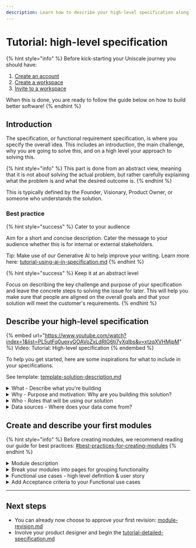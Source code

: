 ```yaml
---
description: Learn how to describe your high-level specification along with best practices.
---
```


# Tutorial: high-level specification

{% hint style="info" %}
Before kick-starting your Uniscale journey you should have:

1. [Create an account](https://help.uniscale.com/account-and-preferences/create-an-account)
2. [Create a workspace](https://help.uniscale.com/workspace-administration/manage-workspaces/create-a-workspace)
3. [Invite to a workspace](https://help.uniscale.com/workspace-administration/manage-workspaces/invite-to-a-workspace)

When this is done, you are ready to follow the guide below on how to build better software!
{% endhint %}



## Introduction

The specification, or functional requirement specification, is where you specify the overall idea. This includes an introduction, the main challenge, why you are going to solve this, and on a high level your approach to solving this.

{% hint style="info" %}
This part is done from an abstract view, meaning that it is not about solving the actual problem, but rather carefully explaining what the problem is and what the desired outcome is.
{% endhint %}

This is typically defined by the Founder, Visionary, Product Owner, or someone who understands the solution.



### Best practice

{% hint style="success" %}
Cater to your audience

Aim for a short and concise description. Cater the message to your audience whether this is for internal or external stakeholders.

Tip: Make use of our Generative AI to help improve your writing. Learn more here: [tutorial-using-ai-in-specification.md](../tutorial-using-ai-in-specification.md "mention")
{% endhint %}

{% hint style="success" %}
Keep it at an abstract level

Focus on describing the key challenge and purpose of your specification and leave the concrete steps to solving the issue for later. This will help you make sure that people are aligned on the overall goals and that your solution will meet the customer's requirements.
{% endhint %}



## Describe your high-level specification

{% embed url="https://www.youtube.com/watch?index=1&list=PL5utFq0uexyGOAVoZxLdRIG6ti7yXqlbs&v=xtzqXVHMjpM" %}
Video: Tutorial: High-level specification
{% endembed %}

To help you get started, here are some inspirations for what to include in your specifications.

See template: [template-solution-description.md](template-solution-description.md "mention")

<details>

<summary>What - Describe what you're building</summary>

* Short description: Explain in a few sentences what your product is doing.
* What are the high-level functionalities and features of your solution?
  * Come up with 3-5 bullets that explain overall what your solution will be doing.
  * What are the main requirements from your actors?
  * Try to write in a few sentences how you will solve this problem without going into detail.

<img src="../../../.gitbook/assets/image (100).png" alt="Template - &#x22;What is our solution?&#x22;" data-size="original">

</details>

<details>

<summary>Why - Purpose and motivation: Why are you building this solution?</summary>

Describe to your audience what the purpose of your solution is.

* What is the purpose
* What value does it bring?
* What are the desired outcomes that you want to achieve?
* What is your motivation for building this solution?
* What are the struggles and challenges that you see for example in the market?
* What are the problems or needs that people have?
* Why are we the right people to solve this problem compared to others?

![Template - "Why are we building this solution?"](<../../../.gitbook/assets/CleanShot 2024-07-02 at 09.04.55.png>)

</details>

<details>

<summary>Who - Roles that will be using our solution</summary>

Start by listing all the actors that will be involved in your solution. Here is some inspiration:

* Different roles and personas
* Partners
* Distributors

Now can you group the listed actors based on eg. their type and interactions with each functionality?&#x20;

This is to identify patterns of your actors, like roles and people that interact with the solution, for example, the end-users (customers), and stakeholders like system administrators, suppliers, third-party contributors, etc.&#x20;

![Template - "Who are the actors of this solution?"](<../../../.gitbook/assets/CleanShot 2024-07-02 at 09.42.47.png>)

</details>

<details>

<summary>Data sources - Where does your data come from?</summary>

List here where the different types of data will come from. Here is some inspiration:

* Manually inputting data
* Integration with systems or service providers
* Does the customer have to provide their details or personal information?



</details>



## Create and describe your first modules

{% hint style="info" %}
Before creating modules, we recommend reading our guide for best practices: [#best-practices-for-creating-modules](../solution-basics.md#best-practices-for-creating-modules "mention")
{% endhint %}

<details>

<summary>Module description</summary>

The description of your module is where you describe the purpose and intention for this specific module.&#x20;

💡 Tip: You can re-use the relevant information you described in your high-level specification.

Here are relevant things to include:&#x20;

* Intended functionality for the specific module.
* What is the exact action that this module intends to achieve?
* Detailed explanation of what this module is supposed to do and how it proposes to achieve it
* Actors: Who is going to interact with this module?

![Template - Module Description](<../../../.gitbook/assets/CleanShot 2024-07-02 at 10.01.51.png>)

</details>

<details>

<summary>Break your modules into pages for grouping functionality</summary>

Pages are an element for structure, where you can organize and group your functional use cases. Often used (if needed) when you have locked in the first revision.&#x20;

![Template - Pages](<../../../.gitbook/assets/CleanShot 2024-07-02 at 10.02.58.png>)

You can read more about Pages here: [#page](../solution-basics.md#page "mention")

</details>

<details>

<summary>Functional use cases - high level definition &#x26; user story </summary>

* This is the high-level behavior: a clear description of the high-level functionality intended for the user (this usually entails an action/ taking the user from point A to point B
* A good logic to follow is that you should describe the functional use case with:&#x20;
  * Define the actor and their needs.
  * Describe what each actor wants to achieve.
  * Define their desired outcome.
* Examples: House cleaning app: As a house owner, when my house is dirty, I want to book a cleaner, so that my house is cleaned.

![Template - Functional use cases](<../../../.gitbook/assets/CleanShot 2024-07-02 at 10.04.56 (1).png>)

You can read more here: [#functional-use-case](../solution-basics.md#functional-use-case "mention")

</details>

<details>

<summary>Add Acceptance criteria to your Functional use cases</summary>

* Describe what this is and how it will work
* Note; Our Generative AI can help write suggestions for what acceptance criteria to include: [#ai-generated-acceptance-criteria](../tutorial-using-ai-in-specification.md#ai-generated-acceptance-criteria "mention")
* Definition: a list of qualifications that the functional use case (UX flow if detailed specification?) needs to fulfill

![Template - Acceptance Criteria](<../../../.gitbook/assets/CleanShot 2024-07-02 at 10.05.54.png>)

</details>

***



## Next steps

* You can already now choose to approve your first revision: [module-revision.md](../module-revision.md "mention")
* Involve your product designer and begin the [tutorial-detailed-specification.md](../tutorial-detailed-specification.md "mention")
